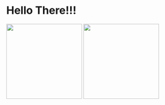 <h1>Hello There!!!</h1>
<div>
  <img height="200em" src="https://github-readme-stats.vercel.app/api?username=developerlucassouza&show_icons=true&theme=tokyonight"/>
  <img height="200em" src="https://github-readme-stats.vercel.app/api/top-langs/?username=developerlucassouza&layout=donut-vertical&theme=tokyonight"/>
</div>

